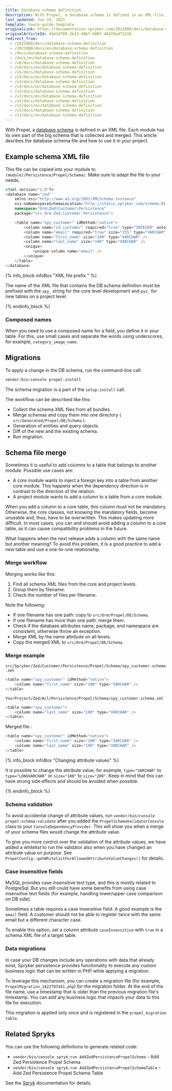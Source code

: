 ```yaml
---
title: Database schema definition
description: With Propel, a database schema is defined in an XML-file. Each module carries it’s own part of the big schema that is collected and merged.
last_updated: Jun 16, 2021
template: howto-guide-template
originalLink: https://documentation.spryker.com/2021080/docs/database-schema-definition
originalArticleId: 49d1d709-2b32-486f-888f-484f0ad72319
redirect_from:
  - /2021080/docs/database-schema-definition
  - /2021080/docs/en/database-schema-definition
  - /docs/database-schema-definition
  - /docs/en/database-schema-definition
  - /v6/docs/database-schema-definition
  - /v6/docs/en/database-schema-definition
  - /v5/docs/database-schema-definition
  - /v5/docs/en/database-schema-definition
  - /v4/docs/database-schema-definition
  - /v4/docs/en/database-schema-definition
  - /v3/docs/database-schema-definition
  - /v3/docs/en/database-schema-definition
  - /v2/docs/database-schema-definition
  - /v2/docs/en/database-schema-definition
  - /v1/docs/database-schema-definition
  - /v1/docs/en/database-schema-definition
---
```


With Propel, a [database schema](http://propelorm.org/documentation/reference/schema.html) is defined in an XML file. Each module has its own part of the big schema that is collected and merged.
This article desribes the database schema file and how to use it in your project.

## Example schema XML file

This file can be copied into your module to `(module)/Persistence/Propel/Schema/`. Make sure to adapt the file to your needs.

```php
<?xml version="1.0"?>
<database name="zed"
    xmlns:xsi="http://www.w3.org/2001/XMLSchema-instance"
    xsi:noNamespaceSchemaLocation="http://static.spryker.com/schema-01.xsd"
    namespace="Orm\Zed\Customer\Persistence"
    package="src.Orm.Zed.Customer.Persistence">

    <table name="spy_customer" idMethod="native">
        <column name="id_customer" required="true" type="INTEGER" autoIncrement="true" primaryKey="true" />
        <column name="email" required="true" size="255" type="VARCHAR" />
        <column name="first_name" size="100" type="VARCHAR" />
        <column name="last_name" size="100" type="VARCHAR" />
        <unique>
            <unique-column name="email" />
        </unique>
    </table>
</database>
```

{% info_block infoBox "XML file prefix " %}

The name of the XML file that contains the DB schema definition must be prefixed with the `spy_` string for the core level development and `pyz_` for new tables on a project level.

{% endinfo_block %}

### Composed names

When you need to use a composed name for a field, you define it in your table. For this, use small cases and separate the words using underscores, for example, `category_image_name`.

## Migrations

To apply a change in the DB schema, run the command-line call:

```php
vendor/bin/console propel:install
```

The schema migration is a part of the `setup:install` call.

The workflow can be described like this:

* Collect the schema XML files from all bundles.
* Merge schemas and copy them into one directory ( `src/Generated/Propel/DE/Schema` ).
* Generation of entities and query objects.
* Diff of the new and the existing schema.
* Run migration.

## Schema file merge

Sometimes it is useful to add columns to a table that belongs to another module. Possible use cases are:

* A core module wants to inject a foreign key into a table from another core module. This happens when the dependency direction is in contrast to the direction of the relation.
* A project module wants to add a column to a table from a core module.

When you add a column to a core table, this column must not be mandatory. Otherwise, the core classes, not knowing the mandatory fields, become unusable and, thus, have to be overwritten. This makes updating more difficult. In most cases, you can and should avoid adding a column to a core table, as it can cause compatibility problems in the future. 

What happens when the next release adds a column with the same name but another meaning? To avoid this problem, it is a good practice to add a new table and use a one-to-one relationship.

### Merge workflow

Merging works like this:

1. Find all schema XML files from the core and project levels.
2. Group them by filename.
3. Check the number of files per filename.

Note the following:
* If one filename has one path: copy to `src/Orm/Propel/DE/Schema`.
* If one filename has more than one path: merge them.
 * Check if the database attributes name, package, and namespace are consistent, otherwise throw an exception.
 * Merge XML by the name attribute on all levels.
 * Copy the merged XML to `src/Orm/Propel/DE/Schema`.

### Merge example

`src/Spryker/Zed/Customer/Persistence/Propel/Schema/spy_customer.schema.xml`

```php
<table name="spy_customer" idMethod="native">
    <column name="first_name" size="100" type="VARCHAR" />
</table>
```

`YourProject/Zed/Acl/Persistence/Propel/Schema/spy_customer.schema.xml`

```php
<table name="spy_customer">
    <column name="last_name" size="100" type="VARCHAR" />
</table>
```

Merged file :

```php
<table name="spy_customer" idMethod="native">
    <column name="first_name" size="100" type="VARCHAR" />
    <column name="last_name" size="100" type="VARCHAR" />
</table>
```

{% info_block infoBox "Changing attribute values" %}

It is possible to change the attribute value, for example, `type="VARCHAR"` to `type="LONGVARCHAR"` or `size="100"` to `size="200"`. Keep in mind that this can have strong side effects and should be avoided when possible.

{% endinfo_block %}



### Schema validation

To avoid accidental change of attribute values, run `vendor/bin/console propel:schema:validate` after you added the `PropelSchemaValidatorConsole` class to your `ConsoleDependencyProvider`. This will show you when a merge of your schema files would change the attribute value.

To give you more control over the validation of the attribute values, we have added a whitelist to run the validator also when you have changed an attribute value on purpose.  See `PropelConfig::getWhitelistForAllowedAttributeValueChanges()` for details.

### Case insensitive fields

MySQL provides case insensitive text type, and this is mostly related to PostgreSql. But you still could have some benefits from using case insensitive text fields (for example, handling lower/upper case comparison on DB side).

Sometimes a table requires a case insensitive field. A good example is the `email` field. A customer should not be able to register twice with the same email but a different character case.

To enable this option, set a column attribute `caseInsensitive` with `true` in a schema XML file of a target table.

### Data migrations

In case your DB changes include any operations with data that already exist, Spryker persistence provides functionality to execute any custom business logic that can be written in PHP while applying a migration.

To leverage this mechanism, you can create a migration file (for example, `PropelMigration_1622797441.php`) 
for the migration folder. At the end of the file name, use a timestamp that is older than the previous migration file's timestamp. You can add any business logic that impacts your data to this file for execution.

This migration is applied only once and is registered in the `propel_migration table`.

## Related Spryks

You can use the following definitions to generate related code:

* `vendor/bin/console spryk:run AddZedPersistencePropelSchema` - Add Zed Persistence Propel Schema
* `vendor/bin/console spryk:run AddZedPersistencePropelSchemaTable` - Add Zed Persistence Propel Schema Table

See the [Spryk](/docs/scos/dev/sdk/development-tools/spryks.html) documentation for details.
